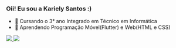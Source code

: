 ### Oii! Eu sou a Kariely Santos :)


- 🔭 Cursando o 3° ano Integrado em Técnico em Informática
- 🌱 Aprendendo Programação Móvel(Flutter) e Web(HTML e CSS)

<div>
   <a href="https://github.com/KarielySantos">
   <img higth="180em" src="https://github-readme-stats.vercel.app/api?username=KarielySantos&show_icons=true&theme=radical&include_all_commits=true&count_private=true"/>
   <img higth="180em" src="https://github-readme-stats.vercel.app/api/top-langs/?username=KarielySantos&layout=compact&langs_count=16&theme=radical"/>
</div>
